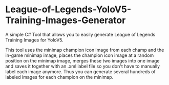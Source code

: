 # League-of-Legends-YoloV5-Training-Images-Generator

A simple C# Tool that allows you to easily generate League of Legends Training Images for YoloV5.

This tool uses the minimap champion icon image from each champ and the in-game minimap image, places the champion icon image at a random position on the minimap image, merges these two images into one image and saves it together with an .xml label file so you don't have to manually label each image anymore. 
Thus you can generate several hundreds of labeled images for each champion on the minimap.
